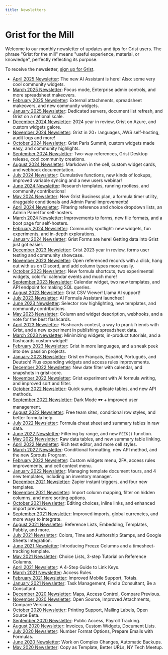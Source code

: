 ```yaml
---
title: Newsletters
---
```


# Grist for the Mill

Welcome to our monthly newsletter of updates and tips for Grist users. The phrase "Grist for the
mill" means "useful experience, material, or knowledge", perfectly reflecting its purpose.

To receive the newsletter, [sign up for Grist](https://docs.getgrist.com/signup).

- [April 2025 Newsletter](newsletters/2025-04.md): The new AI Assistant is here! Also: some very cool community widgets.
- [March 2025 Newsletter](newsletters/2025-03.md): Focus mode, Enterprise admin controls, and more spreadsheet makeovers.
- [February 2025 Newsletter](newsletters/2025-02.md): External attachments, spreadsheet makeovers, and new community widgets.
- [January 2025 Newsletter](newsletters/2025-01.md): Dedicated servers, document list refresh, and Grist on a national scale.
- [December 2024 Newsletter](newsletters/2024-12.md): 2024 year in review, Grist on Azure, and custom widgets galore.
- [November 2024 Newsletter](newsletters/2024-11.md): Grist in 20+ languages, AWS self-hosting, audit logs and more!
- [October 2024 Newsletter](newsletters/2024-10.md): Grist Paris Summit, custom widgets made easy, and community highlights.
- [September 2024 Newsletter](newsletters/2024-09.md): Two-way references, Grist Desktop release, cool community creations.
- [August 2024 Newsletter](newsletters/2024-08.md): Markdown in the cell, custom widget cards, and webhook documentation.
- [July 2024 Newsletter](newsletters/2024-07.md): Cumulative functions, new kinds of lookups, improved variable syncing and a new users webinar!
- [June 2024 Newsletter](newsletters/2024-06.md): Research templates, running rootless, and community contributions! 
- [May 2024 Newsletter](newsletters/2024-05.md): New Grist Business plan, a formula timer utility, draggable conditionals and Admin Panel improvements!
- [April 2024 Newsletter](newsletters/2024-04.md): Filtering reference and choice dropdown lists, an Admin Panel for self-hosters.
- [March 2024 Newsletter](newsletters/2024-03.md): Improvements to forms, new file formats, and a boot page for self-hosters.
- [February 2024 Newsletter](newsletters/2024-02.md): Community spotlight: new widgets, fun experiments, and in-depth explorations.
- [January 2024 Newsletter](newsletters/2024-01.md): Grist Forms are here! Getting data into Grist just got easier.
- [December 2023 Newsletter](newsletters/2023-12.md): Grist 2023 year in review, forms user testing and community showcase.
- [November 2023 Newsletter](newsletters/2023-11.md): Open referenced records with a click, hang out with us on Discord, and add column types more easily.
- [October 2023 Newsletter](newsletters/2023-10.md): New formula shortcuts, two experimental widgets, colorful calendar events and much more!
- [September 2023 Newsletter](newsletters/2023-09.md): Calendar widget, two new templates, and API endpoint for making SQL queries.
- [August 2023 Newsletter](newsletters/2023-08.md): Grist CSV Viewer! Llama AI support!
- [July 2023 Newsletter](newsletters/2023-07.md): AI Formula Assistant launched!
- [June 2023 Newsletter](newsletters/2023-06.md): Selector row highlighting, new templates, and community contributions.
- [May 2023 Newsletter](newsletters/2023-05.md): Column and widget description, webhooks, and a vote for the best flashcards.
- [April 2023 Newsletter](newsletters/2023-04.md): Flashcards contest, a way to prank friends with Grist, and a new experiment in publishing spreadsheet data.
- [March 2023 Newsletter](newsletters/2023-03.md): Minimizing widgets, in-product tutorials, and a flashcards custom widget!
- [February 2023 Newsletter](newsletters/2023-02.md): Grist in more languages, and a sneak peek into dev passion projects.
- [January 2023 Newsletter](newsletters/2023-01.md): Grist en Français, Español, Português, and Deutsch! Plus expanding widgets and access rules improvements.
- [December 2022 Newsletter](newsletters/2022-12.md): New date filter with calendar, and snapshots in grist-core.
- [November 2022 Newsletter](newsletters/2022-11.md): Grist experiment with AI formula writing, and improved sort and filter.
- [October 2022 Newsletter](newsletters/2022-10.md): Quick sums, duplicate tables, and new API methods.
- [September 2022 Newsletter](newsletters/2022-09.md): Dark Mode 🕶 + improved user management.
- [August 2022 Newsletter](newsletters/2022-08.md): Free team sites, conditional row styles, and better formula help.
- [July 2022 Newsletter](newsletters/2022-07.md): Formula cheat sheet and summary tables in raw data.
- [June 2022 Newsletter](newsletters/2022-06.md): Filtering by range, and new `PEEK()` function.
- [May 2022 Newsletter](newsletters/2022-05.md): Raw data tables, and new summary table linking.
- [April 2022 Newsletter](newsletters/2022-04.md): Rich text editor, and more cell styles.
- [March 2022 Newsletter](newsletters/2022-03.md): Conditional formatting, new API method, and the new Sprouts Program.
- [February 2022 Newsletter](newsletters/2022-02.md): Custom widgets menu, 2FA, access rules improvements, and cell context menu.
- [January 2022 Newsletter](newsletters/2022-01.md): Managing template document tours, and 4 new templates, including an inventory manager.
- [December 2021 Newsletter](newsletters/2021-12.md): Zapier instant triggers, and four new templates.
- [November 2021 Newsletter](newsletters/2021-11.md): Import column mapping, filter on hidden columns, and more sorting options.
- [October 2021 Newsletter](newsletters/2021-10.md): Editing choices, inline links, and enhanced import previews.
- [September 2021 Newsletter](newsletters/2021-09.md): Improved imports, global currencies, and more ways to integrate.
- [August 2021 Newsletter](newsletters/2021-08.md): Reference Lists, Embedding, Templates, Pabbly, and more.
- [July 2021 Newsletter](newsletters/2021-07.md): Colors, Time and Authorship Stamps, and Google Sheets Integration.
- [June 2021 Newsletter](newsletters/2021-06.md): Introducing Freeze Columns and a timesheet-tracking template.
- [May 2021 Newsletter](newsletters/2021-05.md): Choice Lists, 3-step Tutorial on Reference Columns.
- [April 2021 Newsletter](newsletters/2021-04.md): A 4-Step Guide to Link Keys.
- [March 2021 Newsletter](newsletters/2021-03.md): Access Rules.
- [February 2021 Newsletter](newsletters/2021-02.md): Improved Mobile Support, Totals.
- [January 2021 Newsletter](newsletters/2021-01.md): Task Management, Find a Consultant, Be a Consultant.
- [December 2020 Newsletter](newsletters/2020-12.md): Maps, Access Control, Compare Previous.
- [November 2020 Newsletter](newsletters/2020-11.md): Open Source, Improved Attachments, Compare Versions.
- [October 2020 Newsletter](newsletters/2020-10.md): Printing Support, Mailing Labels, Open Source Beta.
- [September 2020 Newsletter](newsletters/2020-09.md): Public Access, Payroll Tracking.
- [August 2020 Newsletter](newsletters/2020-08.md): Invoices, Custom Widgets, Document Lists.
- [July 2020 Newsletter](newsletters/2020-07.md): Number Format Options, Prepare Emails with Formulas.
- [June 2020 Newsletter](newsletters/2020-06.md): Work on Complex Changes, Automatic Backups.
- [May 2020 Newsletter](newsletters/2020-05.md): Copy as Template, Better URLs, NY Tech Meetup.
